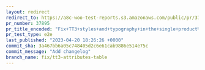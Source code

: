 ```yaml
---
layout: redirect
redirect_to: https://a8c-woo-test-reports.s3.amazonaws.com/public/pr/37895/e2e/index.html
pr_number: 37895
pr_title_encoded: "Fix+TT3+styles+and+typography+in+the+single+product%27s+attributes+table"
pr_test_type: e2e
last_published: "2023-04-20 18:26:26 +0000"
commit_sha: 3a467bb6a05c748405d2c6e61cab9886e514e75c
commit_message: "Add changelog"
branch_name: fix/tt3-attributes-table
---
```

